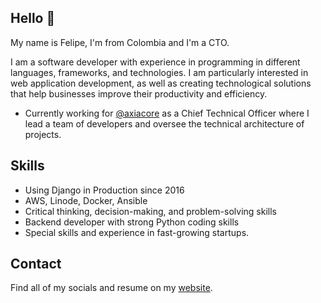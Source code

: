 ## Hello 👋

My name is Felipe, I'm from Colombia and I'm a CTO.

I am a software developer with experience in programming in different languages, frameworks, and technologies. I am particularly interested in web application development, as well as creating technological solutions that help businesses improve their productivity and efficiency. 

* Currently working for [@axiacore](https://github.com/axiacore) as a Chief Technical Officer where I lead a team of developers and oversee the technical architecture of projects.

## Skills

* Using Django in Production since 2016
* AWS, Linode, Docker, Ansible
* Critical thinking, decision-making, and problem-solving skills
* Backend developer with strong Python coding skills
* Special skills and experience in fast-growing startups.

## Contact

Find all of my socials and resume on my [website](https://felipe-gonzalez.com).
